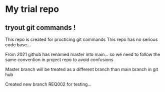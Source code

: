 # My trial repo
## tryout git commands !

This repo is created for procticing git commands
This repo has no serious code base...

From 2021 github has renamed master into main... so we need to follow the same convention in project repo to avoid confusions

Master branch will be treated as a different branch than main branch in git hub

Created new branch REQ002 for testing...

